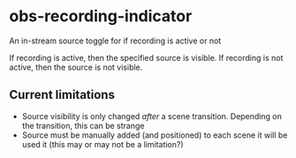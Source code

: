 # obs-recording-indicator
An in-stream source toggle for if recording is active or not

If recording is active, then the specified source is visible.
If recording is not active, then the source is not visible.

## Current limitations
* Source visibility is only changed _after_ a scene transition. Depending on the transition, this can be strange
* Source must be manually added (and positioned) to each scene it will be used it (this may or may not be a limitation?)
